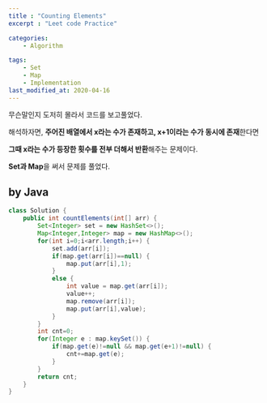 ```yaml
---
title : "Counting Elements"
excerpt : "Leet code Practice"

categories:
    - Algorithm

tags:
    - Set
    - Map
    - Implementation
last_modified_at: 2020-04-16
---
```


무슨말인지 도저히 몰라서 코드를 보고풀었다.

해석하자면, **주어진 배열에서 x라는 수가 존재하고, x+1이라는 수가 동시에 존재**한다면

**그때 x라는 수가 등장한 횟수를 전부 더해서 반환**해주는 문제이다.

**Set과 Map**을 써서 문제를 풀었다.  

## by Java

```java
class Solution {
    public int countElements(int[] arr) {
        Set<Integer> set = new HashSet<>();
        Map<Integer,Integer> map = new HashMap<>();
        for(int i=0;i<arr.length;i++) {
            set.add(arr[i]);
            if(map.get(arr[i])==null) {
                map.put(arr[i],1);
            }
            else {
                int value = map.get(arr[i]);
                value++;
                map.remove(arr[i]);
                map.put(arr[i],value);
            }
        }
        int cnt=0;
        for(Integer e : map.keySet()) {
            if(map.get(e)!=null && map.get(e+1)!=null) {
                cnt+=map.get(e);
            }
        }
        return cnt;
    }
}
```